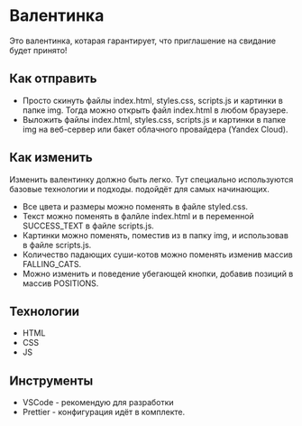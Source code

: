 # Валентинка

Это валентинка, котарая гарантирует, что приглашение на свидание будет принято!

## Как отправить

- Просто скинуть файлы index.html, styles.css, scripts.js и картинки в папке img. Тогда можно открыть файл index.html в любом браузере.
- Выложить файлы index.html, styles.css, scripts.js и картинки в папке img на веб-сервер или бакет облачного провайдера (Yandex Cloud).

## Как изменить

Изменить валентинку должно быть легко. Тут специально используются базовые технологии и подходы. подойдёт для самых начинающих.

- Все цвета и размеры можно поменять в файле styled.css.
- Текст можно поменять в фалйле index.html и в переменной SUCCESS_TEXT в файле scripts.js.
- Картинки можно поменять, поместив из в папку img, и использовав в файле scripts.js.
- Количество падающих суши-котов можно поменять изменив массив FALLING_CATS.
- Можно изменить и поведение убегающей кнопки, добавив позиций в массив POSITIONS.

## Технологии

- HTML
- CSS
- JS

## Инструменты

- VSCode - рекомендую для разработки
- Prettier - конфигурация идёт в комплекте.
